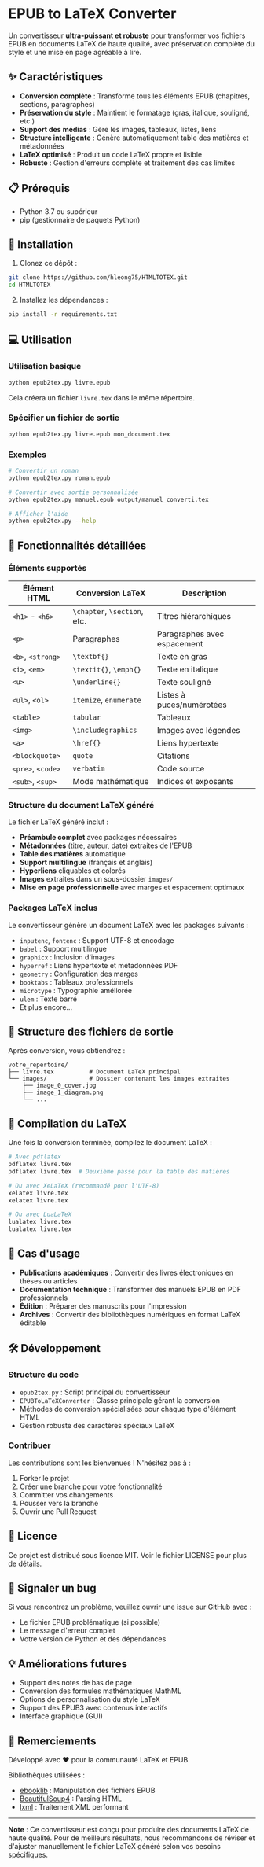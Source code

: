 # EPUB to LaTeX Converter

Un convertisseur **ultra-puissant et robuste** pour transformer vos fichiers EPUB en documents LaTeX de haute qualité, avec préservation complète du style et une mise en page agréable à lire.

## ✨ Caractéristiques

- **Conversion complète** : Transforme tous les éléments EPUB (chapitres, sections, paragraphes)
- **Préservation du style** : Maintient le formatage (gras, italique, souligné, etc.)
- **Support des médias** : Gère les images, tableaux, listes, liens
- **Structure intelligente** : Génère automatiquement table des matières et métadonnées
- **LaTeX optimisé** : Produit un code LaTeX propre et lisible
- **Robuste** : Gestion d'erreurs complète et traitement des cas limites

## 📋 Prérequis

- Python 3.7 ou supérieur
- pip (gestionnaire de paquets Python)

## 🚀 Installation

1. Clonez ce dépôt :
```bash
git clone https://github.com/hleong75/HTMLTOTEX.git
cd HTMLTOTEX
```

2. Installez les dépendances :
```bash
pip install -r requirements.txt
```

## 💻 Utilisation

### Utilisation basique

```bash
python epub2tex.py livre.epub
```

Cela créera un fichier `livre.tex` dans le même répertoire.

### Spécifier un fichier de sortie

```bash
python epub2tex.py livre.epub mon_document.tex
```

### Exemples

```bash
# Convertir un roman
python epub2tex.py roman.epub

# Convertir avec sortie personnalisée
python epub2tex.py manuel.epub output/manuel_converti.tex

# Afficher l'aide
python epub2tex.py --help
```

## 📖 Fonctionnalités détaillées

### Éléments supportés

| Élément HTML | Conversion LaTeX | Description |
|--------------|------------------|-------------|
| `<h1>` - `<h6>` | `\chapter`, `\section`, etc. | Titres hiérarchiques |
| `<p>` | Paragraphes | Paragraphes avec espacement |
| `<b>`, `<strong>` | `\textbf{}` | Texte en gras |
| `<i>`, `<em>` | `\textit{}`, `\emph{}` | Texte en italique |
| `<u>` | `\underline{}` | Texte souligné |
| `<ul>`, `<ol>` | `itemize`, `enumerate` | Listes à puces/numérotées |
| `<table>` | `tabular` | Tableaux |
| `<img>` | `\includegraphics` | Images avec légendes |
| `<a>` | `\href{}` | Liens hypertexte |
| `<blockquote>` | `quote` | Citations |
| `<pre>`, `<code>` | `verbatim` | Code source |
| `<sub>`, `<sup>` | Mode mathématique | Indices et exposants |

### Structure du document LaTeX généré

Le fichier LaTeX généré inclut :

- **Préambule complet** avec packages nécessaires
- **Métadonnées** (titre, auteur, date) extraites de l'EPUB
- **Table des matières** automatique
- **Support multilingue** (français et anglais)
- **Hyperliens** cliquables et colorés
- **Images** extraites dans un sous-dossier `images/`
- **Mise en page professionnelle** avec marges et espacement optimaux

### Packages LaTeX inclus

Le convertisseur génère un document LaTeX avec les packages suivants :

- `inputenc`, `fontenc` : Support UTF-8 et encodage
- `babel` : Support multilingue
- `graphicx` : Inclusion d'images
- `hyperref` : Liens hypertexte et métadonnées PDF
- `geometry` : Configuration des marges
- `booktabs` : Tableaux professionnels
- `microtype` : Typographie améliorée
- `ulem` : Texte barré
- Et plus encore...

## 📂 Structure des fichiers de sortie

Après conversion, vous obtiendrez :

```
votre_repertoire/
├── livre.tex          # Document LaTeX principal
└── images/            # Dossier contenant les images extraites
    ├── image_0_cover.jpg
    ├── image_1_diagram.png
    └── ...
```

## 🔧 Compilation du LaTeX

Une fois la conversion terminée, compilez le document LaTeX :

```bash
# Avec pdflatex
pdflatex livre.tex
pdflatex livre.tex  # Deuxième passe pour la table des matières

# Ou avec XeLaTeX (recommandé pour l'UTF-8)
xelatex livre.tex
xelatex livre.tex

# Ou avec LuaLaTeX
lualatex livre.tex
lualatex livre.tex
```

## 🎯 Cas d'usage

- **Publications académiques** : Convertir des livres électroniques en thèses ou articles
- **Documentation technique** : Transformer des manuels EPUB en PDF professionnels
- **Édition** : Préparer des manuscrits pour l'impression
- **Archives** : Convertir des bibliothèques numériques en format LaTeX éditable

## 🛠️ Développement

### Structure du code

- `epub2tex.py` : Script principal du convertisseur
- `EPUBToLaTeXConverter` : Classe principale gérant la conversion
- Méthodes de conversion spécialisées pour chaque type d'élément HTML
- Gestion robuste des caractères spéciaux LaTeX

### Contribuer

Les contributions sont les bienvenues ! N'hésitez pas à :

1. Forker le projet
2. Créer une branche pour votre fonctionnalité
3. Committer vos changements
4. Pousser vers la branche
5. Ouvrir une Pull Request

## 📝 Licence

Ce projet est distribué sous licence MIT. Voir le fichier LICENSE pour plus de détails.

## 🐛 Signaler un bug

Si vous rencontrez un problème, veuillez ouvrir une issue sur GitHub avec :
- Le fichier EPUB problématique (si possible)
- Le message d'erreur complet
- Votre version de Python et des dépendances

## 💡 Améliorations futures

- Support des notes de bas de page
- Conversion des formules mathématiques MathML
- Options de personnalisation du style LaTeX
- Support des EPUB3 avec contenus interactifs
- Interface graphique (GUI)

## 🙏 Remerciements

Développé avec ❤️ pour la communauté LaTeX et EPUB.

Bibliothèques utilisées :
- [ebooklib](https://github.com/aerkalov/ebooklib) : Manipulation des fichiers EPUB
- [BeautifulSoup4](https://www.crummy.com/software/BeautifulSoup/) : Parsing HTML
- [lxml](https://lxml.de/) : Traitement XML performant

---

**Note** : Ce convertisseur est conçu pour produire des documents LaTeX de haute qualité. Pour de meilleurs résultats, nous recommandons de réviser et d'ajuster manuellement le fichier LaTeX généré selon vos besoins spécifiques.